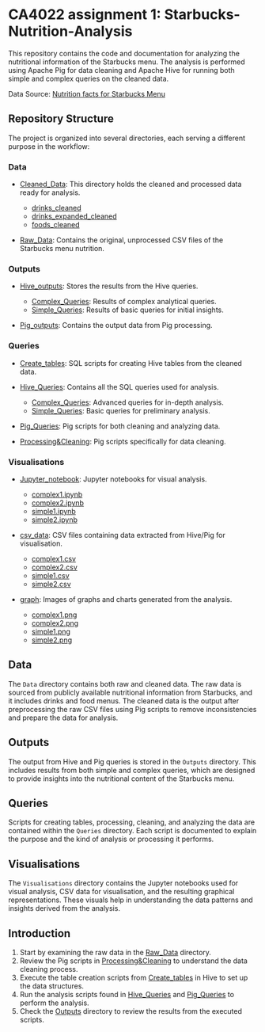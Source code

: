 # CA4022 assignment 1: Starbucks-Nutrition-Analysis

This repository contains the code and documentation for analyzing the nutritional information of the Starbucks menu. The analysis is performed using Apache Pig for data cleaning and Apache Hive for running both simple and complex queries on the cleaned data.

Data Source: [Nutrition facts for Starbucks Menu](https://www.kaggle.com/datasets/starbucks/starbucks-menu)

## Repository Structure

The project is organized into several directories, each serving a different purpose in the workflow:


### Data
- [Cleaned_Data](./Data/Cleaned_Data): This directory holds the cleaned and processed data ready for analysis.
  - [drinks_cleaned](./Data/Cleaned_Data/drinks_cleaned)
  - [drinks_expanded_cleaned](./Data/Cleaned_Data/drinks_expanded_cleaned)
  - [foods_cleaned](./Data/Cleaned_Data/foods_cleaned)

- [Raw_Data](./Data/Raw_data): Contains the original, unprocessed CSV files of the Starbucks menu nutrition.


### Outputs

- [Hive_outputs](./Outputs/Hive_outputs): Stores the results from the Hive queries.
  - [Complex_Queries](./Outputs/Hive_outputs/Complex_Queries): Results of complex analytical queries.
  - [Simple_Queries](./Outputs/Hive_outputs/Simple_Queries): Results of basic queries for initial insights.
  
- [Pig_outputs](./Outputs/Pig_outputs): Contains the output data from Pig processing.

### Queries

- [Create_tables](./Queries/Create_tables): SQL scripts for creating Hive tables from the cleaned data.
  
- [Hive_Queries](./Queries/Hive_Queries): Contains all the SQL queries used for analysis. 
  - [Complex_Queries](./Queries/Hive_Queries/Complex_Queries): Advanced queries for in-depth analysis. 
  - [Simple_Queries](./Queries/Hive_Queries/Simple_Queries): Basic queries for preliminary analysis.
  
- [Pig_Queries](./Queries/Pig_Queries): Pig scripts for both cleaning and analyzing data.

- [Processing&Cleaning](./Queries/Processing&Cleaning): Pig scripts specifically for data cleaning.

### Visualisations

- [Jupyter_notebook](./Visualisations/Jupyter_notebook): Jupyter notebooks for visual analysis.
  - [complex1.ipynb](./Visualisations/Jupyter_notebook/complex1.ipynb)
  - [complex2.ipynb](./Visualisations/Jupyter_notebook/complex2.ipynb)
  - [simple1.ipynb](./Visualisations/Jupyter_notebook/simple1.ipynb)
  - [simple2.ipynb](./Visualisations/Jupyter_notebook/simple2.ipynb)
  
- [csv_data](./Visualisations/csv_data): CSV files containing data extracted from Hive/Pig for visualisation.
  - [complex1.csv](./Visualisations/csv_data/complex1.csv)
  - [complex2.csv](./Visualisations/csv_data/complex2.csv)
  - [simple1.csv](./Visualisations/csv_data/simple1.csv)
  - [simple2.csv](./Visualisations/csv_data/simple2.csv)
    
- [graph](./Visualisations/graph): Images of graphs and charts generated from the analysis.
  - [complex1.png](./Visualisations/graph/complex1.png)
  - [complex2.png](./Visualisations/graph/complex2.png)
  - [simple1.png](./Visualisations/graph/simple1.png)
  - [simple2.png](./Visualisations/graph/simple2.png)

## Data

The `Data` directory contains both raw and cleaned data. The raw data is sourced from publicly available nutritional information from Starbucks, and it includes drinks and food menus. The cleaned data is the output after preprocessing the raw CSV files using Pig scripts to remove inconsistencies and prepare the data for analysis.

## Outputs

The output from Hive and Pig queries is stored in the `Outputs` directory. This includes results from both simple and complex queries, which are designed to provide insights into the nutritional content of the Starbucks menu.

## Queries

Scripts for creating tables, processing, cleaning, and analyzing the data are contained within the `Queries` directory. Each script is documented to explain the purpose and the kind of analysis or processing it performs.

## Visualisations

The `Visualisations` directory contains the Jupyter notebooks used for visual analysis, CSV data for visualisation, and the resulting graphical representations. These visuals help in understanding the data patterns and insights derived from the analysis.

## Introduction

1. Start by examining the raw data in the [Raw_Data](./Data/Raw_data) directory.
2. Review the Pig scripts in [Processing&Cleaning](./Queries/Processing&Cleaning) to understand the data cleaning process.
3. Execute the table creation scripts from [Create_tables](./Queries/Create_tables) in Hive to set up the data structures.
4. Run the analysis scripts found in [Hive_Queries](./Queries/Hive_Queries) and [Pig_Queries](./Queries/Pig_Queries) to perform the analysis.
5. Check the [Outputs](./Outputs) directory to review the results from the executed scripts.
